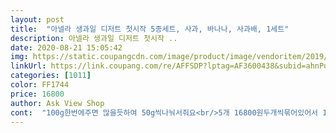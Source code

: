 ```yaml
---
layout: post 
title:  "아넬라 생과일 디저트 첫시작 5종세트, 사과, 바나나, 사과배, 1세트" 
description: 아넬라 생과일 디저트 첫시작 ..
date: 2020-08-21 15:05:42 
img: https://static.coupangcdn.com/image/product/image/vendoritem/2019/05/03/4433456483/7e04bddd-4ad6-4852-a083-f8ce385310b8.jpg 
linkUrl: https://link.coupang.com/re/AFFSDP?lptag=AF3600438&subid=ahnPublicAsk&pageKey=191256926&itemId=546644341&vendorItemId=4433456483&traceid=V0-113-6e5cf175fe1bf052 
categories: [1011] 
color: FF1744 
price: 16800 
author: Ask View Shop 
cont:  "100g한번에주면 많을듯하여 50g씩나눠서줘요<br/>5개 16800원두개씩묶어있어서 100g10개입니다<br/>가격이싼편은아니여서 그냥바나나도 으깨줘도 잘먹으니까 번갈아가면서 먹여야겠어요^^<br/>갈아져있고 손이 덜가고 초기단계 이유식에도 사용할수있는 재료라 좋습니다.<br/><br/>거버도 먹었고 다른 과일퓨래도 먹혀봤지만 제가 먹어도 이 제품이 제일 맛있어요!<br/>과일 한개만.<br/>사기도 그렇고 보관도 그렇고 걸리는게 많았는데 편합니다.<br/><br/>그래서.<br/>다먹고.<br/>재구매합니다.<br/><br/>너무잘먹어서 계속여기서 주문할듯하네요<br/>다른 사과맛 바나나맛도 잘먹어주길<br/>다섯살형이 밥먹을때마다 침흘리며기어와요ㅜ<br/>사과는 신맛이좀있다고해서 배사과를먼저먹였어요<br/>사과만은 조금 쎠요근데 양도 적당하고 보관도 간편해서 진짜 좋아요!<br/>상품평을보고 잘안먹는아기도있다고해서 살까말까 고민하다가 구입했어요<br/>우리아기들 이제품을 제일 좋아하네요ㅎ<br/>이유식을지금 60g씩두번주고있어요<br/>일욜날주문해서 월욜날빨리받았네요<br/>쟁여놨다가 이유식 재료.<br/>마땅치않을때 사용하기도합니다.<br/><br/>줄수도없고 짠해서 형밥먹을때 간식으로주려고산거예요 저희둘째는6개월193일된아가입니다<br/>처음 먹일때 혹시 몰라 일부만 덜고 밀폐용기에 나머지 보관했어요.<br/> 한두입 먹고 안먹길래 버리고 용기에 남아둔건 이유식으로 만들었어요.<br/> 그렇게 한 두세번하니 어느새.<br/>반을 먹고 며칠새 한통을 다먹기도하더라구요.<br/><br/>첫째때는 몰랐던 편리함<br/>특히 사과 and amp;배.<br/>.<br/><br/>한번먹고 얼굴잔깐찌뿌리더니 계속잘받아먹어요<br/>" 
---
```

